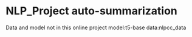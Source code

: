 # NLP_Project auto-summarization
Data and model not in this online project
model:t5-base
data:nlpcc_data
